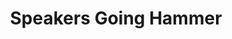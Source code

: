 ---
ee_id_show: '204'
title: Speakers Going Hammer
url: speakers-going-hammer
live_url:
year: '2011'
venue: Lisson Gallery
state_country: London
type:
dates:
wwwnews:
wwweblast:
pitch: "​Not sure what to say about this one, except I had some yellow thing going
  on (no idea what that was about). I was also pretty proud of the Uggs sculpture
  here, <i>A Few Casuals, </i>and the humidifier filled with diet sprite, <i>Real
  Taste</i>. :)"
ps:
layout: shows
---